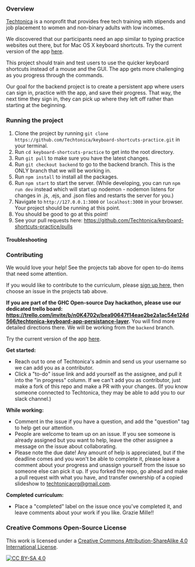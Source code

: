 ### Overview
[Techtonica](https://techtonica.org) is a nonprofit that provides free tech training with stipends and job placement to women and non-binary adults with low incomes. 

We discovered that our participants need an app similar to typing practice websites out there, but for Mac OS X keyboard shortcuts. Try the current version of the app [here](https://techtonica.github.io/keyboard-shortcuts-practice/).


This project should train and test users to use the quicker keyboard shortcuts instead of a mouse and the GUI. The app gets more challenging as you progress through the commands.

Our goal for the backend project is to create a persistent app where users 
can sign in, practice with the app, and save their progress. That way, the next time they sign in, they can pick up where they left off rather than starting at the beginning.

### Running the project

1. Clone the project by running `git clone https://github.com/Techtonica/keyboard-shortcuts-practice.git` in your terminal.
2. Run `cd keyboard-shortcuts-practice` to get into the root directory.
3. Run `git pull` to make sure you have the latest changes.
4. Run `git checkout backend` to go to the backend branch. This is the ONLY branch that we will be working in.
5. Run `npm install` to install all the packages.
6. Run `npm start` to start the server. (While developing, you can run `npm run dev` instead which will start up nodemon - nodemon listens for changes in .js, .ejs, and .json files and restarts the server for you.)
7. Navigate to `http://127.0.0.1:3000` or `localhost:3000` in your browser. Your project should be running at this point.
8. You should be good to go at this point!
9. See your pull requests here: https://github.com/Techtonica/keyboard-shortcuts-practice/pulls

#### Troubleshooting

### Contributing

We would love your help! See the projects tab above for open to-do items that need some attention.

If you would like to contribute to the curriculum, please [sign up here](https://docs.google.com/forms/d/e/1FAIpQLSeW0mo-Dpsig70374UEPvzexpas-31Ost_HsFwm0kjNOxtbtg/viewform?c=0&w=1), then choose an issue in the projects tab above.  

**If you are part of the GHC Open-source Day hackathon, please use our dedicated trello board: https://trello.com/invite/b/n0K4702v/bea90647f14eae2be2a1ac54e124d566/techtonica-keyboard-app-persistance-layer.** You will find more detailed directions there. We will be working from the `backend` branch.

Try the current version of the app [here](https://techtonica.github.io/keyboard-shortcuts-practice/).

**Get started:**
- Reach out to one of Techtonica's admin and send us your username so we can add you as a contributor.
- Click a "to-do" issue link and add yourself as the assignee, and pull it into the "in progress" column. If we can't add you as contributor, just make a fork of this repo and make a PR with your changes.  (If you know someone connected to Techtonica, they may be able to add you to our slack channel.)

**While working:**
- Comment in the issue if you have a question, and add the "question" tag to help get our attention.
- People are welcome to team up on an issue.  If you see someone is already assigned but you want to help, leave the other assignee a message on the issue about collaborating.
- Please note the due date! Any amount of help is appreciated, but if the deadline comes and you won't be able to complete it, please leave a comment about your progress and unassign yourself from the issue so someone else can pick it up. If you forked the repo, go ahead and make a pull request with what you have, and transfer ownership of a copied slideshow to techtonicaorg@gmail.com.

**Completed curriculum:**
- Place a "completed" label on the issue once you've completed it, and leave comments about your work if you like. Grazie Mille!!

### Creative Commons Open-Source License
This work is licensed under a [Creative Commons Attribution-ShareAlike 4.0 International License](https://creativecommons.org/licenses/by-sa/4.0/legalcode).

[![CC BY-SA 4.0](https://i.creativecommons.org/l/by-sa/4.0/88x31.png)](https://creativecommons.org/licenses/by-sa/4.0/legalcode)
